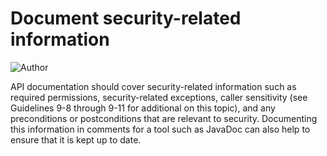 # Document security-related information
![Author](https://img.shields.io/badge/Author-Oracle-blue.svg)

API documentation should cover security-related information such as required permissions, security-related exceptions, caller sensitivity (see Guidelines 9-8 through 9-11 for additional on this topic), and any preconditions or postconditions that are relevant to security. Documenting this information in comments for a tool such as JavaDoc can also help to ensure that it is kept up to date.